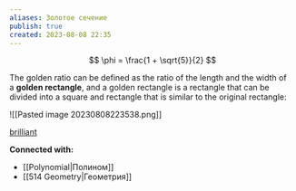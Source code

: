 ```yaml
---
aliases: Золотое сечение
publish: true
created: 2023-08-08 22:35
---
```


$$
\phi = \frac{1 + \sqrt{5}}{2}
$$

The golden ratio can be defined as the ratio of the length and the width of a **golden rectangle**, and a golden rectangle is a rectangle that can be divided into a square and rectangle that is similar to the original rectangle:

![[Pasted image 20230808223538.png]]












[brilliant](https://brilliant.org/courses/complex-algebra/polynomials-6/the-golden-ratio/1/)


**Connected with:**
- [[Polynomial|Полином]]
- [[514 Geometry|Геометрия]]



